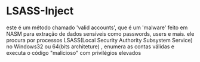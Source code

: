 # LSASS-Inject
este é um método chamado 'valid accounts', que é um 'malware' feito em NASM para extração de dados sensíveis como passwords, users e mais. ele procura por processos LSASS(Local Security Authority Subsystem Service) no Windows32 ou 64(bits architeture) , enumera as contas válidas e executa o código "malicioso" com privilégios elevados

